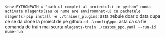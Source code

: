 `$env:PYTHONPATH = "path-ul complet al proiectului in python"`
`conda activate mlagents(sau ce nume are environmnet-ul cu pachetele mlagents)`
`pip install -e ./trainer_plugins`: asta trebuie doar o data dupa ce se da clone la proiect de pe github
`cd .\config\ppo`: asta ca sa fie comanda de train mai scurta
`mlagents-train ./custom_ppo.yaml --run-id nume-run`